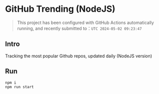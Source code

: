 # GitHub Trending (NodeJS)

> This project has been configured with GitHub Actions automatically running, and recently submitted to：`UTC 2024-05-02 09:23:47`

## Intro

Tracking the most popular Github repos, updated daily (NodeJS version)

## Run

```bash
npm i
npm run start
```
